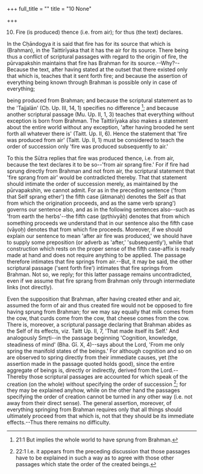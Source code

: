 +++
full_title = ""
title = "10 None"

+++


10. Fire (is produced) thence (i.e. from air); for thus (the text) declares.

In the Cḥāndogya it is said that fire has for its source that which is (Brahman), in the Taittirīyaka that it has the air for its source. There being thus a conflict of scriptural passages with regard to the origin of fire, the pūrvapakshin maintains that fire has Brahman for its source.--Why?--Because the text, after having stated at the outset that there existed only that which is, teaches that it sent forth fire; and because the assertion of everything being known through Brahman is possible only in case of everything;

being produced from Brahman; and because the scriptural statement as to the 'Tajjalān' (Cḥ. Up. III, 14, 1) specifies no difference [^fn_18]; and because another scriptural passage (Mu. Up. II, 1, 3) teaches that everything without exception is born from Brahman. The Taittirīyaka also makes a statement about the entire world without any exception, 'after having brooded he sent forth all whatever there is' (Taitt. Up. II, 6). Hence the statement that 'fire was produced from air' (Taitt. Up. II, 1) must be considered to teach the order of succession only 'fire was produced subsequently to air.'

[^fn_18]: 21:1 But implies the whole world to have sprung from Brahman.

To this the Sūtra replies that fire was produced thence, i.e. from air, because the text declares it to be so--'from air sprang fire.' For if fire had sprung directly from Brahman and not from air, the scriptural statement that 'fire sprang from air' would be contradicted thereby. That that statement should intimate the order of succession merely, as maintained by the pūrvapakshin, we cannot admit. For as in the preceding sentence ('from that Self sprang ether') the fifth case (ātmanaḥ) denotes the Self as that from which the origination proceeds, and as the same verb sprang') governs our sentence also, and as in the following sentences also--such as 'from earth the herbs'--the fifth case (pr̥thivyāḥ) denotes that from which something proceeds we understand that in our sentence also the fifth case (vāyoḥ) denotes that from which fire proceeds. Moreover, if we should explain our sentence to mean 'after air fire was produced,' we should have to supply some preposition (or adverb as 'after,' 'subsequently'), while that construction which rests on the proper sense of the fifth case-affix is ready made at hand and does not require anything to be applied. The passage therefore intimates that fire springs from air.--But, it may be said, the other scriptural passage ('sent forth fire') intimates that fire springs from Brahman. Not so, we reply; for this latter passage remains uncontradicted, even if we assume that fire sprang from Brahman only through intermediate links (not directly).

Even the supposition that Brahman, after having created ether and air, assumed the form of air and thus created fire would not be opposed to fire having sprung from Brahman; for we may say equally that milk comes from the cow, that curds come from the cow, that cheese comes from the cow. There is, moreover, a scriptural passage declaring that Brahman abides as the Self of its effects, viz. Taitt Up. II, 7, 'That made itself its Self.' And analogously Smr̥ti--in the passage beginning 'Cognition, knowledge, steadiness of mind' (Bha. Gī. X, 4)--says about the Lord, 'From me only spring the manifold states of the beings.' For although cognition and so on are observed to spring directly from their immediate causes, yet (the assertion made in the passage quoted holds good), since the entire aggregate of beings is, directly or indirectly, derived from the Lord.--Thereby those scriptural passages are accounted for which speak of the creation (on the whole) without specifying the order of succession [^fn_19]; for they may be explained anyhow, while on the other hand the passages specifying the order of creation cannot be turned in any other way (i.e. not away from their direct sense). The general assertion, moreover, of everything springing from Brahman requires only that all things should ultimately proceed from that which is, not that they should be its immediate effects.--Thus there remains no difficulty.

[^fn_19]: 22:1 I.e. it appears from the preceding discussion that those passages have to be explained in such a way as to agree with those other passages which state the order of the created beings.

